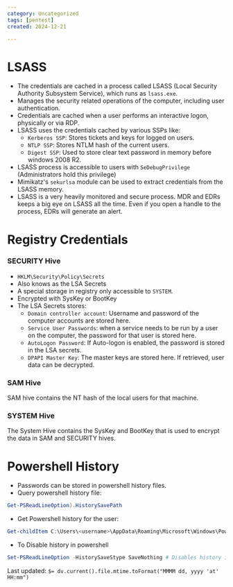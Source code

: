 ```yaml
---
category: Uncategorized
tags: [pentest]
created: 2024-12-21

---
```

# LSASS
- The credentials are cached in a process called LSASS (Local Security Authority Subsystem Service), which runs as `lsass.exe`.
- Manages the security related operations of the computer, including user authentication.
- Credentials are cached when a user performs an interactive logon, physically or via RDP.
- LSASS uses the credentials cached by various SSPs like:
	- `Kerberos SSP`: Stores tickets and keys for logged on users.
	- `NTLP SSP`: Stores NTLM hash of the current users.
	- `Digest SSP`: Used to store clear text password in memory before windows 2008 R2. 
- LSASS process is accessible to users with `SeDebugPrivilege` (Administrators hold this privilege)
- Mimikatz's `sekurlsa` module can be used to extract credentials from the LSASS memory.
- LSASS is a very heavily monitored and secure process. MDR and EDRs keeps a big eye on LSASS all the time. Even if you open a handle to the process, EDRs will generate an alert.
# Registry Credentials
### SECURITY Hive
- `HKLM\Security\Policy\Secrets`
- Also knows as the LSA Secrets
- A special storage in registry only accessible to `SYSTEM`.
- Encrypted with SysKey or BootKey
- The LSA Secrets stores:
	- `Domain controller account`: Username and password of the computer accounts are stored here. 
	- `Service User Passwords`: when a service needs to be run by a user on the computer, the password for that user is stored here. 
	- `AutoLogon Password`: If Auto-logon is enabled, the password is stored in the LSA secrets.
	- `DPAPI Master Key`:  The master keys are stored here. If retrieved, user data can be decrypted.
### SAM Hive
SAM hive contains the NT hash of the local users for that machine. 
### SYSTEM Hive
The System Hive contains the SysKey and BootKey that is used to encrypt the data in SAM and SECURITY hives.
# Powershell History
- Passwords can be stored in powershell history files.
- Query powershell history file:
```powershell
Get-PSReadLineOption).HistorySavePath
```
- Get Powershell history for the user:
```powershell
Get-childItem C:\Users\<username>\AppData\Roaming\Microsoft\Windows\Powershell\PSReadLine\ConsoleHost_history.txt
```

- To Disable history in powershell
```powershell
Set-PSReadLineOption -HistorySaveStype SaveNothing # Disables history in powershell
```


Last updated: `$= dv.current().file.mtime.toFormat("MMMM dd, yyyy 'at' HH:mm")`
